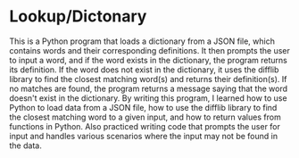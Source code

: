 # Lookup/Dictonary
This is a Python program that loads a dictionary from a JSON file, which contains words and their corresponding definitions. It then prompts the user to input a word, and if the word exists in the dictionary, the program returns its definition. If the word does not exist in the dictionary, it uses the difflib library to find the closest matching word(s) and returns their definition(s). If no matches are found, the program returns a message saying that the word doesn't exist in the dictionary.
By writing this program, I learned how to use Python to load data from a JSON file, how to use the difflib library to find the closest matching word to a given input, and how to return values from functions in Python. Also practiced writing code that prompts the user for input and handles various scenarios where the input may not be found in the data. 

